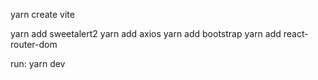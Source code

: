 


yarn create vite 


yarn add sweetalert2
yarn add axios 
yarn add bootstrap
yarn add react-router-dom 

run:
yarn dev 
